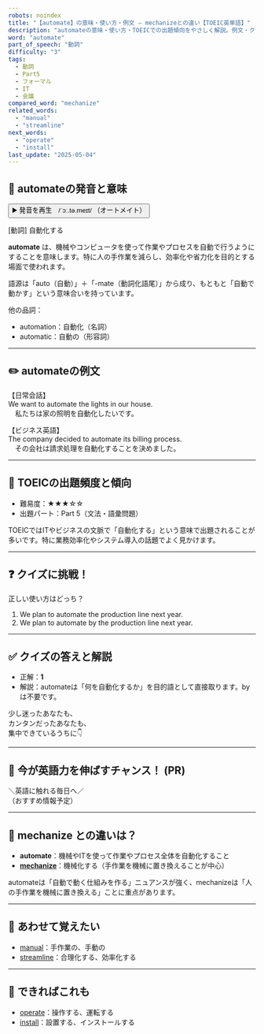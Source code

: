 ```yaml
---
robots: noindex
title: "【automate】の意味・使い方・例文 ― mechanizeとの違い【TOEIC英単語】"
description: "automateの意味・使い方・TOEICでの出題傾向をやさしく解説。例文・クイズ付きでmechanizeとの違いもわかりやすく学べます。"
word: "automate"
part_of_speech: "動詞"
difficulty: "3"
tags:
  - 動詞
  - Part5
  - フォーマル
  - IT
  - 会議
compared_word: "mechanize"
related_words:
  - "manual"
  - "streamline"
next_words:
  - "operate"
  - "install"
last_update: "2025-05-04"
---
```


## 🔰 automateの発音と意味

<button class="play-audio" onclick="playTTS('automate')">
  <span class="play-audio-main">
    ▶️ 発音を再生　/ˈɔː.tə.meɪt/
  </span>
  <span class="play-audio-sub">
    （オートメイト）
  </span>
</button>

[動詞] 自動化する

**automate** は、機械やコンピュータを使って作業やプロセスを自動で行うようにすることを意味します。特に人の手作業を減らし、効率化や省力化を目的とする場面で使われます。

語源は「auto（自動）」＋「-mate（動詞化語尾）」から成り、もともと「自動で動かす」という意味合いを持っています。

他の品詞：  
- automation：自動化（名詞）
- automatic：自動の（形容詞）

---

## ✏️ automateの例文

【日常会話】  
We want to automate the lights in our house.  
　私たちは家の照明を自動化したいです。

【ビジネス英語】  
The company decided to automate its billing process.  
　その会社は請求処理を自動化することを決めました。

---

## 🎯 TOEICの出題頻度と傾向

- 難易度：★★★☆☆
- 出題パート：Part 5（文法・語彙問題）

TOEICではITやビジネスの文脈で「自動化する」という意味で出題されることが多いです。特に業務効率化やシステム導入の話題でよく見かけます。

---

## ❓ クイズに挑戦！

正しい使い方はどっち？

1. We plan to automate the production line next year.  
2. We plan to automate by the production line next year.

---

## ✅ クイズの答えと解説

- 正解：**1**
- 解説：automateは「何を自動化するか」を目的語として直接取ります。byは不要です。

少し迷ったあなたも、  
カンタンだったあなたも、  
集中できているうちに👇️

---

## 🚀 今が英語力を伸ばすチャンス！ (PR)

<div class="info-center">
＼英語に触れる毎日へ／<br>  
（おすすめ情報予定）
</div>

---

## 🤔  mechanize との違いは？

- **automate**：機械やITを使って作業やプロセス全体を自動化すること
- **[mechanize](/mechanize)**：機械化する（手作業を機械に置き換えることが中心）

automateは「自動で動く仕組みを作る」ニュアンスが強く、mechanizeは「人の手作業を機械に置き換える」ことに重点があります。

---

## 🧩 あわせて覚えたい

- [manual](/manual)：手作業の、手動の
- [streamline](/streamline)：合理化する、効率化する

---

## 📖 できればこれも

- [operate](/operate)：操作する、運転する
- [install](/install)：設置する、インストールする

<!-- cvid: aid38_bid34 -->
